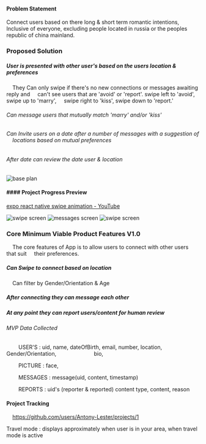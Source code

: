 
#### Problem Statement

Connect users based on there long & short term romantic intentions, Inclusive of everyone, excluding people located in russia or the peoples republic of china mainland.

### Proposed Solution

##### User is presented with other user's based on the users location & preferences

    They Can only swipe if there's no new connections or messages awaiting reply and     can't see users that are 'avoid' or 'report'. swipe left to 'avoid', swipe up to 'marry',     swipe right to 'kiss', swipe down to 'report.'

###### Can message users that mutually match 'marry' and/or 'kiss'

###### Can Invite users on a date after a number of messages with a suggestion of     locations based on mutual preferences

###### After date can review the date user & location

![base plan](mvp-base-front.png)

#### #### Project Progress Preview

[expo react native swipe animation - YouTube](https://youtu.be/yK0X_rYv0Jo)

![swipe screen](swipe-screenshot.png)
![messages screen](messages-screenshot.png)
![swipe screen](message-screenshot.png)

### Core Minimum Viable Product Features V1.0

    The core features of App is to allow users to connect with other users that suit     their preferences.

##### Can Swipe to connect based on location

    Can filter by Gender/Orientation & Age

##### After connecting they can message each other

##### At any point they can report users/content for human review

###### MVP Data Collected

        USER'S : uid, name, dateOfBirth, email, number, location, Gender/Orientation,                         bio,

        PICTURE : face,

        MESSAGES : message(uid, content, timestamp)

        REPORTS : uid's (reporter & reported) content type, content, reason

#### Project Tracking

    <https://github.com/users/Antony-Lester/projects/1>


Travel mode : displays approximately when user is in your area, when travel mode is active

